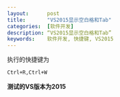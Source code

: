```yaml
---
layout:      post
title:       "VS2015显示空白格和Tab"
categories:  [软件开发]
description: “VS2015显示空白格和Tab”
keywords:    软件开发, 快捷键, VS2015
---
```


执行的快捷键为 
``` bash
Ctrl+R,Ctrl+W
```

**测试的VS版本为2015**
